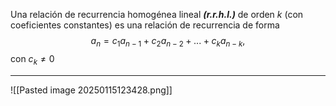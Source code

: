 Una relación de recurrencia homogénea lineal ***(r.r.h.l.)*** de orden $k$ (con coeficientes constantes) es una relación de recurrencia de forma  $$a_n = c_1a_{n−1} + c_2a_{n−2} + . . . + c_ka_{n−k},$$  con $c_k ≠0$
***
![[Pasted image 20250115123428.png]]